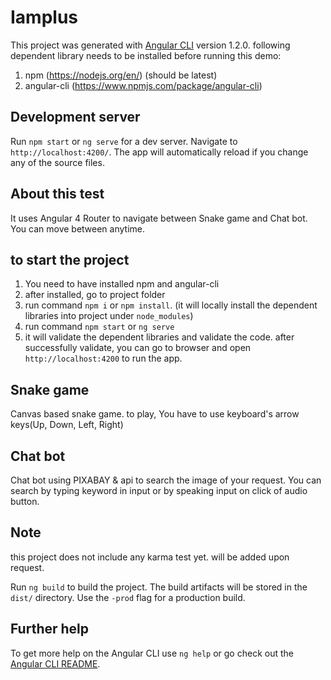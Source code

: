 # Iamplus

This project was generated with [Angular CLI](https://github.com/angular/angular-cli) version 1.2.0.
following dependent library needs to be installed before running this demo:
1) npm (https://nodejs.org/en/) (should be latest)
2) angular-cli (https://www.npmjs.com/package/angular-cli)



## Development server

Run `npm start` or `ng serve` for a dev server. Navigate to `http://localhost:4200/`. The app will automatically reload if you change any of the source files.

## About this test

It uses Angular 4 Router to navigate between Snake game and Chat bot. You can move between anytime.

## to start the project
1) You need to have installed npm and angular-cli
2) after installed, go to project folder
3) run command `npm i` or `npm install`. (it will locally install the dependent libraries into project under `node_modules`)
4) run command `npm start` or `ng serve`
5) it will validate the dependent libraries and validate the code. after successfully validate, you can go to browser and open `http://localhost:4200` to run the app.

## Snake game
Canvas based snake game. to play, You have to use keyboard's arrow keys(Up, Down, Left, Right)

## Chat bot
Chat bot using PIXABAY & api to search the image of your request.
You can search by typing keyword in input or by speaking input on click of audio button.

## Note
this project does not include any karma test yet. will be added upon request.


Run `ng build` to build the project. The build artifacts will be stored in the `dist/` directory. Use the `-prod` flag for a production build.

## Further help

To get more help on the Angular CLI use `ng help` or go check out the [Angular CLI README](https://github.com/angular/angular-cli/blob/master/README.md).
